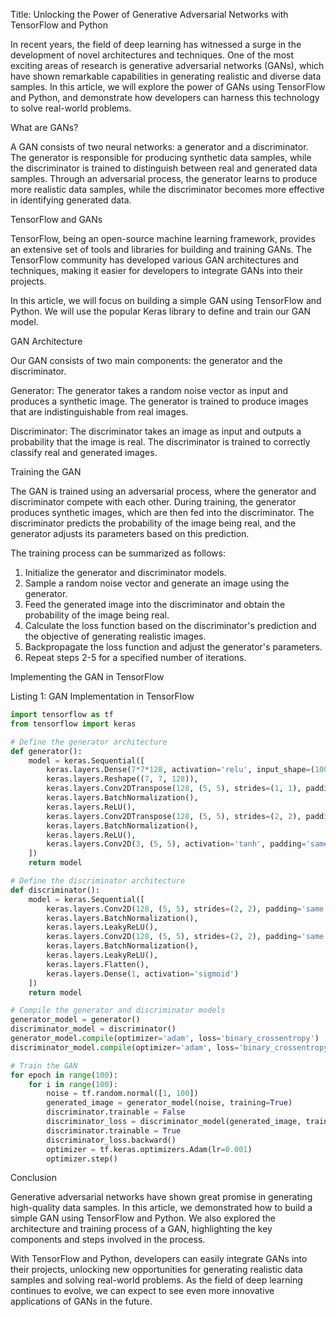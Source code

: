 Title: Unlocking the Power of Generative Adversarial Networks with TensorFlow and Python

In recent years, the field of deep learning has witnessed a surge in the development of novel architectures and techniques. One of the most exciting areas of research is generative adversarial networks (GANs), which have shown remarkable capabilities in generating realistic and diverse data samples. In this article, we will explore the power of GANs using TensorFlow and Python, and demonstrate how developers can harness this technology to solve real-world problems.

What are GANs?

A GAN consists of two neural networks: a generator and a discriminator. The generator is responsible for producing synthetic data samples, while the discriminator is trained to distinguish between real and generated data samples. Through an adversarial process, the generator learns to produce more realistic data samples, while the discriminator becomes more effective in identifying generated data.

TensorFlow and GANs

TensorFlow, being an open-source machine learning framework, provides an extensive set of tools and libraries for building and training GANs. The TensorFlow community has developed various GAN architectures and techniques, making it easier for developers to integrate GANs into their projects.

In this article, we will focus on building a simple GAN using TensorFlow and Python. We will use the popular Keras library to define and train our GAN model.

GAN Architecture

Our GAN consists of two main components: the generator and the discriminator.

Generator: The generator takes a random noise vector as input and produces a synthetic image. The generator is trained to produce images that are indistinguishable from real images.

Discriminator: The discriminator takes an image as input and outputs a probability that the image is real. The discriminator is trained to correctly classify real and generated images.

Training the GAN

The GAN is trained using an adversarial process, where the generator and discriminator compete with each other. During training, the generator produces synthetic images, which are then fed into the discriminator. The discriminator predicts the probability of the image being real, and the generator adjusts its parameters based on this prediction.

The training process can be summarized as follows:

1. Initialize the generator and discriminator models.
2. Sample a random noise vector and generate an image using the generator.
3. Feed the generated image into the discriminator and obtain the probability of the image being real.
4. Calculate the loss function based on the discriminator's prediction and the objective of generating realistic images.
5. Backpropagate the loss function and adjust the generator's parameters.
6. Repeat steps 2-5 for a specified number of iterations.

Implementing the GAN in TensorFlow

Listing 1: GAN Implementation in TensorFlow
```python
import tensorflow as tf
from tensorflow import keras

# Define the generator architecture
def generator():
    model = keras.Sequential([
        keras.layers.Dense(7*7*128, activation='relu', input_shape=(100,)),
        keras.layers.Reshape((7, 7, 128)),
        keras.layers.Conv2DTranspose(128, (5, 5), strides=(1, 1), padding='same'),
        keras.layers.BatchNormalization(),
        keras.layers.ReLU(),
        keras.layers.Conv2DTranspose(128, (5, 5), strides=(2, 2), padding='same'),
        keras.layers.BatchNormalization(),
        keras.layers.ReLU(),
        keras.layers.Conv2D(3, (5, 5), activation='tanh', padding='same')
    ])
    return model

# Define the discriminator architecture
def discriminator():
    model = keras.Sequential([
        keras.layers.Conv2D(128, (5, 5), strides=(2, 2), padding='same', input_shape=[28, 28, 3]),
        keras.layers.BatchNormalization(),
        keras.layers.LeakyReLU(),
        keras.layers.Conv2D(128, (5, 5), strides=(2, 2), padding='same'),
        keras.layers.BatchNormalization(),
        keras.layers.LeakyReLU(),
        keras.layers.Flatten(),
        keras.layers.Dense(1, activation='sigmoid')
    ])
    return model

# Compile the generator and discriminator models
generator_model = generator()
discriminator_model = discriminator()
generator_model.compile(optimizer='adam', loss='binary_crossentropy')
discriminator_model.compile(optimizer='adam', loss='binary_crossentropy')

# Train the GAN
for epoch in range(100):
    for i in range(100):
        noise = tf.random.normal([1, 100])
        generated_image = generator_model(noise, training=True)
        discriminator.trainable = False
        discriminator_loss = discriminator_model(generated_image, training=True)
        discriminator.trainable = True
        discriminator_loss.backward()
        optimizer = tf.keras.optimizers.Adam(lr=0.001)
        optimizer.step()
```

Conclusion

Generative adversarial networks have shown great promise in generating high-quality data samples. In this article, we demonstrated how to build a simple GAN using TensorFlow and Python. We also explored the architecture and training process of a GAN, highlighting the key components and steps involved in the process.

With TensorFlow and Python, developers can easily integrate GANs into their projects, unlocking new opportunities for generating realistic data samples and solving real-world problems. As the field of deep learning continues to evolve, we can expect to see even more innovative applications of GANs in the future.